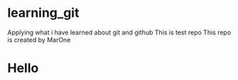 # learning_git
Applying what i have learned about git and github
This is test repo
This repo is created by MarOne
<h1>Hello</h1>
